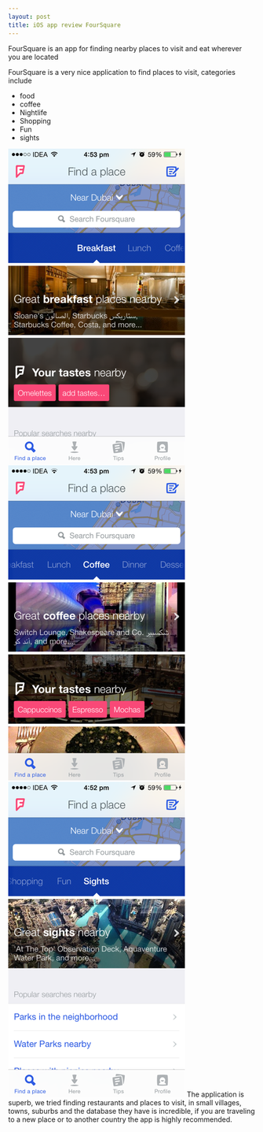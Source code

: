 ```yaml
---
layout: post
title: iOS app review FourSquare
---
```

FourSquare is an app for finding nearby places to visit and eat wherever you are located

FourSquare is a very nice application to find places to visit, categories include

* food
* coffee
* Nightlife
* Shopping
* Fun
* sights

![](/images/foursquare/photo1.PNG)
![](/images/foursquare/photo2.PNG)
![](/images/foursquare/photo3.PNG)
The application is superb, we tried finding restaurants and places to visit, in small villages, towns, suburbs and the database they have is incredible, if you are traveling to a new place or to another country the app is highly recommended.

